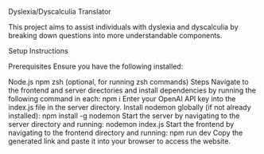 Dyslexia/Dyscalculia Translator

This project aims to assist individuals with dyslexia and dyscalculia by breaking down questions into more understandable components.

Setup Instructions

Prerequisites
Ensure you have the following installed:

Node.js
npm
zsh (optional, for running zsh commands)
Steps
Navigate to the frontend and server directories and install dependencies by running the following command in each:
npm i
Enter your OpenAI API key into the index.js file in the server directory.
Install nodemon globally (if not already installed):
npm install -g nodemon
Start the server by navigating to the server directory and running:
nodemon index.js
Start the frontend by navigating to the frontend directory and running:
npm run dev
Copy the generated link and paste it into your browser to access the website.
